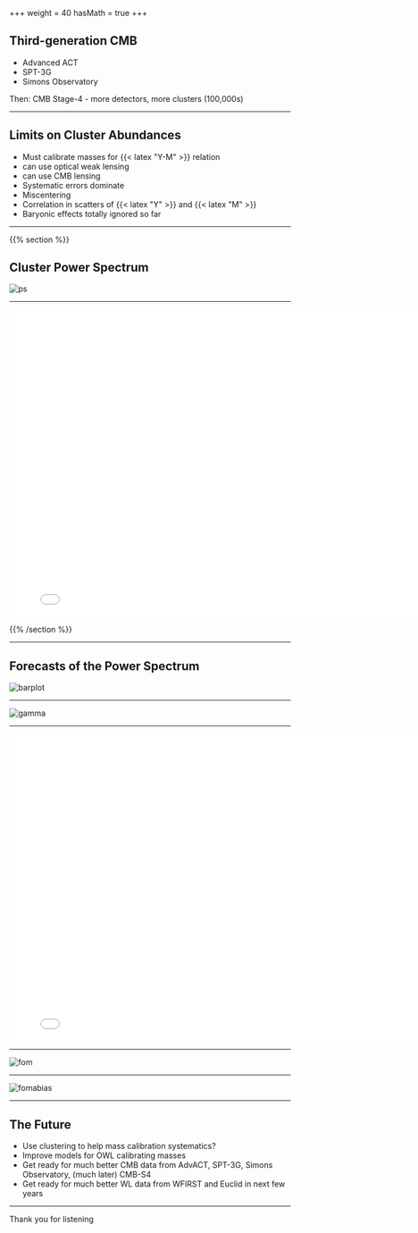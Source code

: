 +++
weight = 40
hasMath = true
+++

## Third-generation CMB

- Advanced ACT
- SPT-3G
- Simons Observatory

Then: CMB Stage-4 - more detectors, more clusters (100,000s)

---

## Limits on Cluster Abundances

- Must calibrate masses for {{< latex "Y-M" >}} relation
 - can use optical weak lensing
 - can use CMB lensing
- Systematic errors dominate
 - Miscentering
 - Correlation in scatters of {{< latex "Y" >}} and {{< latex "M" >}}
 - Baryonic effects totally ignored so far

---
{{% section %}}

## Cluster Power Spectrum

![ps](images/ps.jpg)

---

<embed src="images/ps_ex.pdf" width="800px" height="550px"/>

{{% /section %}}

---

## Forecasts of the Power Spectrum

![barplot](images/barplot.jpg)

---

![gamma](images/gamma_barplot.jpg)

---

<embed src="images/paper_cornerplot.pdf" width="800px" height="550px"/>

---

![fom](images/fom_plot.jpg)

---

![fomabias](images/fom_of_abias.jpg)

---

## The Future

- Use clustering to help mass calibration systematics?
- Improve models for OWL calibrating masses
- Get ready for much better CMB data from AdvACT, SPT-3G, Simons Observatory, (much later) CMB-S4
- Get ready for much better WL data from WFIRST and Euclid in next few years

---

Thank you for listening
